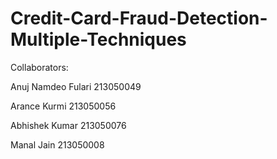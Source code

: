 # Credit-Card-Fraud-Detection-Multiple-Techniques

Collaborators:

Anuj Namdeo Fulari 213050049

Arance Kurmi 213050056

Abhishek Kumar 213050076

Manal Jain 213050008
